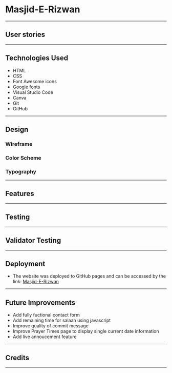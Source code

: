 # Masjid-E-Rizwan
---
## User stories
---
## Technologies Used

- HTML
- CSS
- Font Awesome icons
- Google fonts
- Visual Studio Code
- Canva
- Git
- GitHub

---
## Design

### Wireframe

### Color Scheme

### Typography
---
## Features
---
## Testing
---
## Validator Testing
---
## Deployment

- The website was deployed to GitHub pages and can be accessed by the link: [Masjid-E-Rizwan](https://hussain-naik.github.io/PP1-Masjid-E-Rizwan/)

---
## Future Improvements

- Add fully fuctional contact form
- Add remaining time for salaah using javascript
- Improve quality of commit message
- Improve Prayer Times page to display single current date information
- Add live annoucement feature

---
## Credits
---